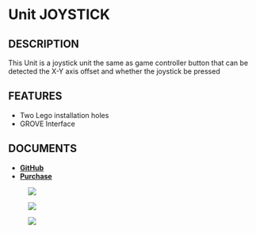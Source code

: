 # Unit JOYSTICK

## DESCRIPTION

This Unit is a joystick unit the same as game controller button that can be detected the X-Y axis offset and whether the joystick be pressed

## FEATURES

-  Two Lego installation holes
-  GROVE Interface

## DOCUMENTS

- **[GitHub](https://github.com/m5stack/M5Stack/tree/master/examples/Unit/Joystick)**
- **[Purchase](https://www.aliexpress.com/store/product/M5Stack-Official-New-Joystick-Unit-MEGA328P-I2C-Grove-Connector-Compatible-X-Y-Axis-Button-for-ESP32/3226069_32921785624.html?spm=a2g1x.12024536.productList_2187621.10)**

<figure>
    <img src="assets/img/product_pics/units/M5GO_Unit_joystick.png">
</figure>

<figure>
    <img src="assets/img/product_pics/units/M5GO_Unit_joystick_2.png">
</figure>

<figure>
    <img src="assets/img/product_pics/units/M5GO_Unit_joystick_3.png">
</figure>